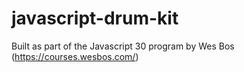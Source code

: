 # javascript-drum-kit

Built as part of the Javascript 30 program by Wes Bos (https://courses.wesbos.com/)
